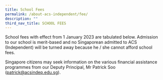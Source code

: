 ```yaml
---
title: School Fees
permalink: /about-acs-independent/fee/
description: ""
third_nav_title: SCHOOL FEES
---
```

School fees with effect from 1 January 2023 are tabulated below. Admission to our school is merit-based and no Singaporean admitted to ACS (Independent) will be turned away because he / she cannot afford school fees.

Singapore citizens may seek information on the various financial assistance programmes from our Deputy Principal, Mr Patrick Soo (patrick@acsindep.edu.sg).